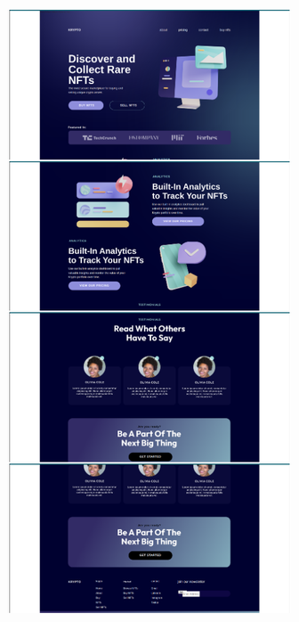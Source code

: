 
![image](web1.png?raw=true "Title")
![image](web2.png?raw=true "Title")
![image](web3.png?raw=true "Title")
![image](web4.png?raw=true "Title")